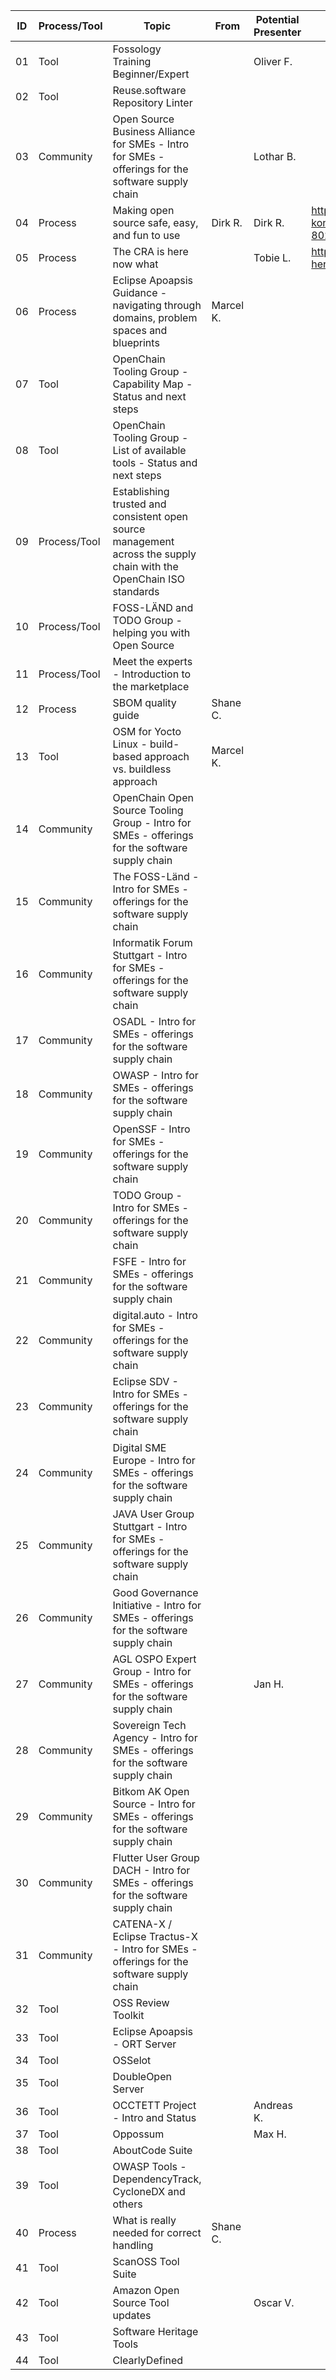 |ID|Process/Tool|Topic|From|Potential Presenter|Abstract|
|---|---|---|---|---|---|
|01|Tool|Fossology Training Beginner/Expert||Oliver F.||
|02|Tool|Reuse.software Repository Linter||||
|03|Community|Open Source Business Alliance for SMEs - Intro for SMEs - offerings for the software supply chain||Lothar B.||
|04|Process|Making open source safe, easy, and fun to use|Dirk R.|Dirk R.|https://www.oop-konferenz.de/de/programm/konferenzprogramm#item-8023|
|05|Process|The CRA is here now what||Tobie L.|https://speaking.unlockopen.com/2KeBeb/the-cra-is-here-now-what|
|06|Process|Eclipse Apoapsis Guidance - navigating through domains, problem spaces and blueprints|Marcel K.|||
|07|Tool|OpenChain Tooling Group - Capability Map - Status and next steps||||
|08|Tool|OpenChain Tooling Group - List of available tools - Status and next steps||||
|09|Process/Tool|Establishing trusted and consistent open source management across the supply chain with the OpenChain ISO standards​||||
|10|Process/Tool|FOSS-LÄND and TODO Group - helping you with Open Source​||||
|11|Process/Tool|Meet the experts - Introduction to the marketplace||||
|12|Process|SBOM quality guide|Shane C.|||
|13|Tool|OSM for Yocto Linux - build-based approach vs. buildless approach|Marcel K.|||
|14|Community|OpenChain Open Source Tooling Group - Intro for SMEs - offerings for the software supply chain||||
|15|Community|The FOSS-Länd - Intro for SMEs - offerings for the software supply chain||||
|16|Community|Informatik Forum Stuttgart - Intro for SMEs - offerings for the software supply chain||||
|17|Community|OSADL - Intro for SMEs - offerings for the software supply chain||||
|18|Community|OWASP - Intro for SMEs - offerings for the software supply chain||||
|19|Community|OpenSSF - Intro for SMEs - offerings for the software supply chain||||
|20|Community|TODO Group - Intro for SMEs - offerings for the software supply chain||||
|21|Community|FSFE - Intro for SMEs - offerings for the software supply chain||||
|22|Community|digital.auto - Intro for SMEs - offerings for the software supply chain||||
|23|Community|Eclipse SDV - Intro for SMEs - offerings for the software supply chain||||
|24|Community|Digital SME Europe - Intro for SMEs - offerings for the software supply chain||||
|25|Community|JAVA User Group Stuttgart - Intro for SMEs - offerings for the software supply chain||||
|26|Community|Good Governance Initiative - Intro for SMEs - offerings for the software supply chain||||
|27|Community|AGL OSPO Expert Group - Intro for SMEs - offerings for the software supply chain||Jan H.||
|28|Community|Sovereign Tech Agency - Intro for SMEs - offerings for the software supply chain||||
|29|Community|Bitkom AK Open Source - Intro for SMEs - offerings for the software supply chain||||
|30|Community|Flutter User Group DACH - Intro for SMEs - offerings for the software supply chain||||
|31|Community|CATENA-X / Eclipse Tractus-X - Intro for SMEs - offerings for the software supply chain||||
|32|Tool|OSS Review Toolkit||||
|33|Tool|Eclipse Apoapsis - ORT Server||||
|34|Tool|OSSelot||||
|35|Tool|DoubleOpen Server||||
|36|Tool|OCCTETT Project - Intro and Status||Andreas K.||
|37|Tool|Oppossum||Max H.||
|38|Tool|AboutCode Suite||||
|39|Tool|OWASP Tools - DependencyTrack, CycloneDX and others||||
|40|Process|What is really needed for correct handling|Shane C.|||
|41|Tool|ScanOSS Tool Suite||||
|42|Tool|Amazon Open Source Tool updates||Oscar V.|||
|43|Tool|Software Heritage Tools|||
|44|Tool|ClearlyDefined|||


